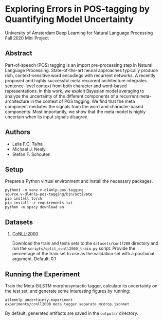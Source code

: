 # Exploring Errors in POS-tagging by Quantifying Model Uncertainty

University of Amsterdam Deep Learning for Natural Language Processing Fall 2020 Mini Project

## Abstract

Part-of-speech (POS) tagging is an import pre-processing step in Natural Language Processing. State-of-the-art neural approaches typically produce rich, context-sensitive word encodings with recurrent networks. A recently proposed and highly successful meta recurrent architecture integrates sentence-level context from both character and word-based representations. In this work, we exploit Bayesian model averaging to analyze the uncertainty of the different components of a recurrent meta-architecture in the context of POS tagging. We find that the meta component mediates the signals from the word and character-based components. Most importantly, we show that the meta model is highly uncertain when its input signals disagree.

## Authors

- Leila F.C. Talha
- Michael J. Neely
- Stefan F. Schouten

## Setup

Prepare a Python virtual environment and install the necessary packages.

```shell
python3 -m venv v-dl4nlp-pos-tagging
source v-dl4nlp-pos-tagging/bin/activate
pip install torch
pip install -r requirements.txt
python -m spacy download en
```

## Datasets

1. [CoNLL-2000](https://www.clips.uantwerpen.be/conll2000/chunking/)

    Download the train and tests sets to the `datasets/conll200` directory and run the `scripts/split_conll2000_train.py` script.
    Provide the percentage of the train set to use as the validation set with a positional argument. Default: 0.1

## Running the Experiment

Train the Meta-BiLSTM morphosyntactic tagger, calculate its uncertainty on the test set, and generate some interesting figures by running:

```shell
allennlp uncertainty-experiment experiments/conll2000_meta_tagger_separate_mcdrop.jsonnet
```

By default, generated artifacts are saved in the `outputs/` directory.
